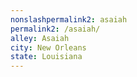 ```yaml
---
﻿nonslashpermalink2: asaiah
permalink2: /asaiah/
alley: Asaiah
city: New Orleans
state: Louisiana
---
```

